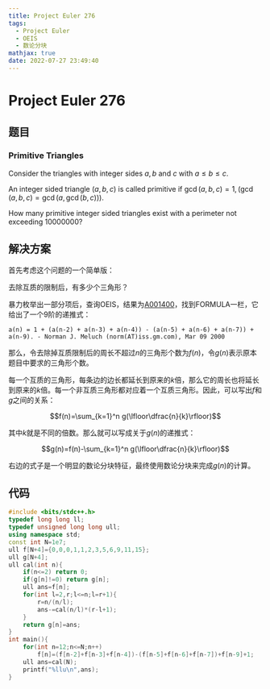 ```yaml
---
title: Project Euler 276
tags:
  - Project Euler
  - OEIS
  - 数论分块
mathjax: true
date: 2022-07-27 23:49:40
---
```


<escape><!-- more --></escape>

# Project Euler 276

## 题目

### Primitive Triangles

Consider the triangles with integer sides $a, b$ and $c$ with $a \le b \le c$.

An integer sided triangle $(a,b,c)$ is called primitive if $\gcd(a,b,c)=1,(\gcd(a,b,c)=\gcd(a,\gcd(b,c)))$.

How many primitive integer sided triangles exist with a perimeter not exceeding $10 000 000$?

## 解决方案

首先考虑这个问题的一个简单版：

去除互质的限制后，有多少个三角形？

暴力枚举出一部分项后，查询OEIS，结果为[A001400](https://oeis.org/A001400)，找到FORMULA一栏，它给出了一个$9$阶的递推式：

```
a(n) = 1 + (a(n-2) + a(n-3) + a(n-4)) - (a(n-5) + a(n-6) + a(n-7)) + a(n-9). - Norman J. Meluch (norm(AT)iss.gm.com), Mar 09 2000
```

那么，令去除掉互质限制后的周长不超过$n$的三角形个数为$f(n)$，令$g(n)$表示原本题目中要求的三角形个数。

每一个互质的三角形，每条边的边长都延长到原来的$k$倍，那么它的周长也将延长到原来的$k$倍。每一个非互质三角形都对应着一个互质三角形。因此，可以写出$f$和$g$之间的关系：

$$f(n)=\sum_{k=1}^n g(\lfloor\dfrac{n}{k}\rfloor)$$

其中$k$就是不同的倍数。那么就可以写成关于$g(n)$的递推式：

$$g(n)=f(n)-\sum_{k=1}^n g(\lfloor\dfrac{n}{k}\rfloor)$$

右边的式子是一个明显的数论分块特征，最终使用数论分块来完成$g(n)$的计算。

## 代码

```C++
#include <bits/stdc++.h>
typedef long long ll;
typedef unsigned long long ull;
using namespace std;
const int N=1e7;
ull f[N+4]={0,0,0,1,1,2,3,5,6,9,11,15};
ull g[N+4];
ull cal(int n){
    if(n<=2) return 0;
    if(g[n]!=0) return g[n];
    ull ans=f[n];
    for(int l=2,r;l<=n;l=r+1){
        r=n/(n/l);
        ans-=cal(n/l)*(r-l+1);
    }
    return g[n]=ans;
}
int main(){
    for(int n=12;n<=N;n++)
        f[n]=(f[n-2]+f[n-3]+f[n-4])-(f[n-5]+f[n-6]+f[n-7])+f[n-9]+1;
    ull ans=cal(N);
    printf("%llu\n",ans);
}

```
